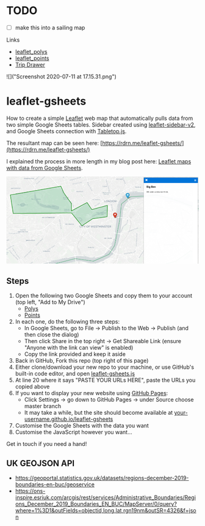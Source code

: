 # TODO

* [ ] make this into a sailing map

Links
* [leaflet_polys](https://docs.google.com/spreadsheets/d/1Tq5FKZm-OgYg-XRRsoad4160o4YPqU0Srn0iQdufKrQ/edit#gid=0)
* [leaflet_points](https://docs.google.com/spreadsheets/d/1y-L6NoijJRmypJ_-Bkrb0EqQm_qcVnCtuLuszOVMD3M/edit#gid=0)
* [Trip Drawer](https://www.gpsvisualizer.com/draw/)

![]("Screenshot 2020-07-11 at 17.15.31.png")

# leaflet-gsheets

How to create a simple [Leaflet](https://leafletjs.com/) web map that automatically pulls data from two simple Google Sheets tables. Sidebar created using [leaflet-sidebar-v2](https://github.com/nickpeihl/leaflet-sidebar-v2), and Google Sheets connection with [Tabletop.js](https://github.com/jsoma/tabletop).

The resultant map can be seen here: [https://rdrn.me/leaflet-gsheets/](https://rdrn.me/leaflet-gsheets/)

I explained the process in more length in my blog post here: [Leaflet maps with data from Google Sheets](https://rdrn.me/leaflet-maps-google-sheets/).

![example](example.png)

## Steps
1. Open the following two Google Sheets and copy them to your account (top left, "Add to My Drive")
    - [Polys](https://docs.google.com/spreadsheets/d/1EUFSaqi30b6oefK0YWWNDDOzwmCTTXlXkFHAc2QrUxM/edit?usp=sharing)
    - [Points](https://docs.google.com/spreadsheets/d/1kjJVPF0LyaiaDYF8z_x23UulGciGtBALQ1a1pK0coRM/edit?usp=sharing)
2. In each one, do the following three steps:
   - In Google Sheets, go to File -> Publish to the Web -> Publish (and then close the dialog)
   - Then click Share in the top right -> Get Shareable Link (ensure "Anyone with the link can view" is enabled)
   - Copy the link provided and keep it aside
3. Back in GitHub, Fork this repo (top right of this page)
4. Either clone/download your new repo to your machine, or use GitHub's built-in code editor, and open [leaflet-gsheets.js](leaflet-gsheets.js)
5. At line 20 where it says "PASTE YOUR URLs HERE", paste the URLs you copied above
6. If you want to display your new website using [GitHub Pages](https://pages.github.com/):
    - Click Settings -> go down to GitHub Pages -> under Source choose master branch
    - It may take a while, but the site should become available at [your-username.github.io/leaflet-gsheets](https://your-username.github.io/leaflet-gsheets)
7. Customise the Google Sheets with the data you want
8. Customise the JavaScript however you want...

Get in touch if you need a hand!


## UK GEOJSON API
* https://geoportal.statistics.gov.uk/datasets/regions-december-2019-boundaries-en-buc/geoservice
* https://ons-inspire.esriuk.com/arcgis/rest/services/Administrative_Boundaries/Regions_December_2019_Boundaries_EN_BUC/MapServer/0/query?where=1%3D1&outFields=objectid,long,lat,rgn19nm&outSR=4326&f=json
